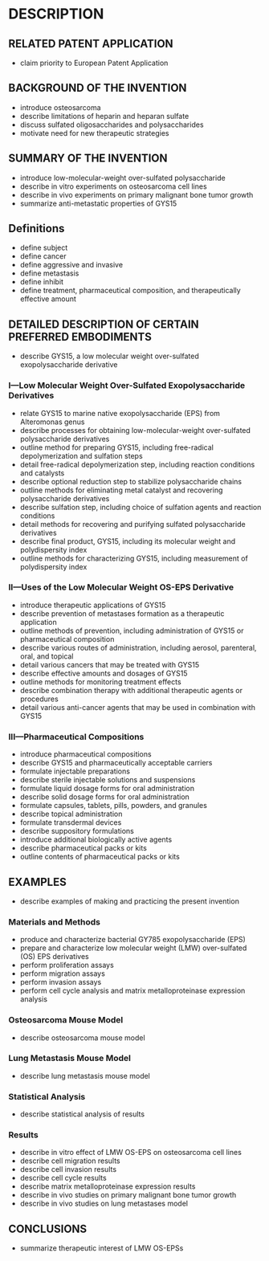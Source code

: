 # DESCRIPTION

## RELATED PATENT APPLICATION

- claim priority to European Patent Application

## BACKGROUND OF THE INVENTION

- introduce osteosarcoma
- describe limitations of heparin and heparan sulfate
- discuss sulfated oligosaccharides and polysaccharides
- motivate need for new therapeutic strategies

## SUMMARY OF THE INVENTION

- introduce low-molecular-weight over-sulfated polysaccharide
- describe in vitro experiments on osteosarcoma cell lines
- describe in vivo experiments on primary malignant bone tumor growth
- summarize anti-metastatic properties of GYS15

## Definitions

- define subject
- define cancer
- define aggressive and invasive
- define metastasis
- define inhibit
- define treatment, pharmaceutical composition, and therapeutically effective amount

## DETAILED DESCRIPTION OF CERTAIN PREFERRED EMBODIMENTS

- describe GYS15, a low molecular weight over-sulfated exopolysaccharide derivative

### I—Low Molecular Weight Over-Sulfated Exopolysaccharide Derivatives

- relate GYS15 to marine native exopolysaccharide (EPS) from Alteromonas genus
- describe processes for obtaining low-molecular-weight over-sulfated polysaccharide derivatives
- outline method for preparing GYS15, including free-radical depolymerization and sulfation steps
- detail free-radical depolymerization step, including reaction conditions and catalysts
- describe optional reduction step to stabilize polysaccharide chains
- outline methods for eliminating metal catalyst and recovering polysaccharide derivatives
- describe sulfation step, including choice of sulfation agents and reaction conditions
- detail methods for recovering and purifying sulfated polysaccharide derivatives
- describe final product, GYS15, including its molecular weight and polydispersity index
- outline methods for characterizing GYS15, including measurement of polydispersity index

### II—Uses of the Low Molecular Weight OS-EPS Derivative

- introduce therapeutic applications of GYS15
- describe prevention of metastases formation as a therapeutic application
- outline methods of prevention, including administration of GYS15 or pharmaceutical composition
- describe various routes of administration, including aerosol, parenteral, oral, and topical
- detail various cancers that may be treated with GYS15
- describe effective amounts and dosages of GYS15
- outline methods for monitoring treatment effects
- describe combination therapy with additional therapeutic agents or procedures
- detail various anti-cancer agents that may be used in combination with GYS15

### III—Pharmaceutical Compositions

- introduce pharmaceutical compositions
- describe GYS15 and pharmaceutically acceptable carriers
- formulate injectable preparations
- describe sterile injectable solutions and suspensions
- formulate liquid dosage forms for oral administration
- describe solid dosage forms for oral administration
- formulate capsules, tablets, pills, powders, and granules
- describe topical administration
- formulate transdermal devices
- describe suppository formulations
- introduce additional biologically active agents
- describe pharmaceutical packs or kits
- outline contents of pharmaceutical packs or kits

## EXAMPLES

- describe examples of making and practicing the present invention

### Materials and Methods

- produce and characterize bacterial GY785 exopolysaccharide (EPS)
- prepare and characterize low molecular weight (LMW) over-sulfated (OS) EPS derivatives
- perform proliferation assays
- perform migration assays
- perform invasion assays
- perform cell cycle analysis and matrix metalloproteinase expression analysis

### Osteosarcoma Mouse Model

- describe osteosarcoma mouse model

### Lung Metastasis Mouse Model

- describe lung metastasis mouse model

### Statistical Analysis

- describe statistical analysis of results

### Results

- describe in vitro effect of LMW OS-EPS on osteosarcoma cell lines
- describe cell migration results
- describe cell invasion results
- describe cell cycle results
- describe matrix metalloproteinase expression results
- describe in vivo studies on primary malignant bone tumor growth
- describe in vivo studies on lung metastases model

## CONCLUSIONS

- summarize therapeutic interest of LMW OS-EPSs


